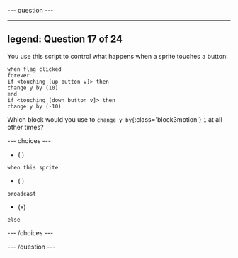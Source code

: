 
--- question ---

---
legend: Question 17 of 24
---

You use this script to control what happens when a sprite touches a button:

```blocks3
when flag clicked
forever
if <touching [up button v]> then
change y by (10)
end
if <touching [down button v]> then
change y by (-10)
```

Which block would you use to `change y by`{:class='block3motion'} `1` at all other times?

--- choices ---

- ( )

```blocks3
when this sprite 
```

- ( )

```blocks3
broadcast
```

- (x)

```blocks3
else
```

--- /choices ---

--- /question ---
